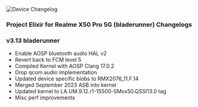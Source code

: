 ![Device Changelog](https://i.imgur.com/C0Wcdr5.png)
### Project Elixir for Realme X50 Pro 5G (bladerunner) Changelogs

### v3.13 bladerunner
- Enable AOSP bluetooth audio HAL v2
- Revert back to FCM level 5
- Compiled Kernel with AOSP Clang 17.0.2
- Drop qcom audio implementation
- Updated device specific blobs to RMX2076_11.F.14
- Merged September 2023 ASB into kernel
- Updated kernel to LA.UM.9.12.r1-15500-SMxx50.QSSI13.0 tag
- Misc perf improvements

